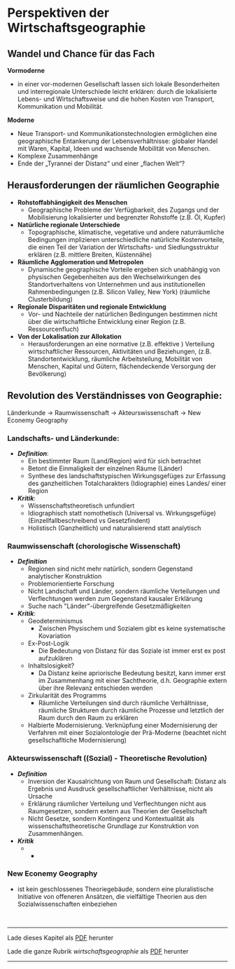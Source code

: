 # Perspektiven der Wirtschaftsgeographie


## Wandel und Chance für das Fach

**Vormoderne**

- in einer vor-modernen Gesellschaft lassen sich lokale Besonderheiten und
  interregionale Unterschiede leicht erklären: durch die lokalisierte Lebens- und Wirtschaftsweise und die hohen Kosten von Transport, Kommunikation und Mobilität.

**Moderne**

- Neue Transport- und Kommunikationstechnologien ermöglichen eine
  geographische Entankerung der Lebensverhältnisse: globaler Handel mit Waren, Kapital, Ideen und wachsende Mobilität von Menschen.
- Komplexe Zusammenhänge
- Ende der „Tyrannei der Distanz“ und einer „flachen Welt“?

## Herausforderungen der räumlichen Geographie

- **Rohstoffabhängigkeit des Menschen**
  - Geographische Probleme der Verfügbarkeit, des Zugangs und der Mobilisierung lokalisierter und begrenzter Rohstoffe (z.B. Öl, Kupfer)
- **Natürliche regionale Unterschiede** 
  - Topographische, klimatische, vegetative und andere naturräumliche Bedingungen implizieren unterschiedliche natürliche Kostenvorteile, die einen Teil der Variation der Wirtschafts- und Siedlungsstruktur erklären (z.B. mittlere Breiten, Küstennähe)
- **Räumliche Agglomeration und Metropolen**
  - Dynamische geographische Vorteile ergeben sich unabhängig von physischen Gegebenheiten aus den Wechselwirkungen des Standortverhaltens von Unternehmen und aus institutionellen Rahmenbedingungen (z.B. Silicon Valley, New York) (räumliche Clusterbildung)
- **Regionale Disparitäten und regionale Entwicklung**
  - Vor- und Nachteile der natürlichen Bedingungen bestimmen nicht über die wirtschaftliche Entwicklung einer Region (z.B. Ressourcenfluch)
- **Von der Lokalisation zur Allokation**
  - Herausforderungen an eine normative (z.B. effektive ) Verteilung wirtschaftlicher Ressourcen, Aktivitäten und Beziehungen, (z.B. Standortentwicklung, räumliche Arbeitsteilung, Mobilität von Menschen, Kapital und Gütern, flächendeckende Versorgung der Bevölkerung)

## Revolution des Verständnisses von Geographie:

Länderkunde -> Raumwissenschaft -> Akteurswissenschaft -> New Econemy Geography

### Landschafts- und Länderkunde:

- ***Definition***:
  - Ein bestimmter Raum (Land/Region) wird für sich betrachtet
  - Betont die Einmaligkeit der einzelnen Räume (Länder)
  - Synthese des landschaftstypischen Wirkungsgefüges zur Erfassung des ganzheitlichen Totalcharakters (Idiographie) eines Landes/ einer Region
- ***Kritik***:
  - Wissenschaftstheoretisch unfundiert
  - Idiographisch statt nomothetisch (Universal vs. Wirkungsgefüge) (Einzellfallbeschreibend vs Gesetzfindent)
  - Holistisch (Ganzheitlich) und naturalisierend statt analytisch

### Raumwissenschaft (chorologische Wissenschaft)

- ***Definition***
  - Regionen sind nicht mehr natürlich, sondern Gegenstand analytischer
    Konstruktion
  - Problemorientierte Forschung
  - Nicht Landschaft und Länder, sondern räumliche Verteilungen und Verflechtungen werden zum Gegenstand kausaler Erklärung
  - Suche nach "Länder"-übergreifende Gesetzmäßigkeiten
- ***Kritik***:
  - Geodeterminismus
    - Zwischen Physischem und Sozialem gibt es keine systematische Kovariation
  - Ex-Post-Logik
    - Die Bedeutung von Distanz für das Soziale ist immer erst ex post aufzuklären
  - Inhaltslosigkeit?
    - Da Distanz keine apriorische Bedeutung besitzt, kann immer erst im Zusammenhang mit einer Sachtheorie, d.h. Geographie extern über ihre Relevanz entschieden werden
  - Zirkularität des Programms
    - Räumliche Verteilungen sind durch räumliche Verhältnisse, räumliche Strukturen durch räumliche Prozesse und letztlich der Raum durch den Raum zu erklären
  - Halbierte Modernisierung. Verknüpfung einer Modernisierung der Verfahren mit einer Sozialontologie der Prä-Moderne (beachtet nicht gesellschafltiche Modernisierung)

### Akteurswissenschaft ((Sozial) - Theoretische Revolution)

- ***Definition***
  - Inversion der Kausalrichtung von Raum und Gesellschaft: Distanz als Ergebnis und
    Ausdruck gesellschaftlicher Verhältnisse, nicht als Ursache
  - Erklärung räumlicher Verteilung und Verflechtungen nicht aus Raumgesetzen, sondern extern aus Theorien der Gesellschaft
  - Nicht Gesetze, sondern Kontingenz und Kontextualität als wissenschaftstheoretische Grundlage zur Konstruktion von Zusammenhängen.
- ***Kritik***
  - -

### New Econemy Geography

- ist kein geschlossenes Theoriegebäude, sondern eine pluralistische Initiative von offeneren Ansätzen, die vielfältige Theorien aus den Sozialwissenschaften einbeziehen

<br/>

------

Lade dieses Kapitel als [PDF](http://kollektive-geographie-heidelberg.de/wirtschaftsgeographie/01-perspektiven-der-wirtschaftsgeographie.pdf) herunter

Lade die ganze Rubrik *wirtschaftsgeographie* als [PDF](http://kollektive-geographie-heidelberg.de/wirtschaftsgeographie/wirtschaftsgeographie.pdf) herunter

------
